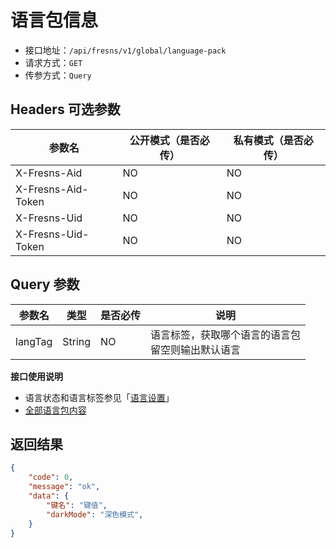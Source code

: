 # 语言包信息

- 接口地址：`/api/fresns/v1/global/language-pack`
- 请求方式：`GET`
- 传参方式：`Query`

## Headers 可选参数

| 参数名 | 公开模式（是否必传） | 私有模式（是否必传） |
| --- | --- | --- |
| X-Fresns-Aid | NO | NO |
| X-Fresns-Aid-Token | NO | NO |
| X-Fresns-Uid | NO | NO |
| X-Fresns-Uid-Token | NO | NO |

## Query 参数

| 参数名 | 类型 | 是否必传 | 说明 |
| --- | --- | --- | --- |
| langTag | String | NO | 语言标签，获取哪个语言的语言包<br>留空则输出默认语言 |

**接口使用说明**

- 语言状态和语言标签参见「[语言设置](../../reference/configs.md#语言设置)」
- [全部语言包内容](../../reference/language-pack.md)

## 返回结果

```json
{
    "code": 0,
    "message": "ok",
    "data": {
        "键名": "键值",
        "darkMode": "深色模式",
    }
}
```
